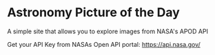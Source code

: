 <h1>Astronomy Picture of the Day</h1>
A simple site that allows you to explore images from NASA's APOD API

Get your API Key from NASAs Open API portal: https://api.nasa.gov/

